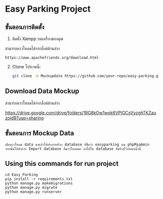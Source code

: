 # Easy Parking Project

## ขั้นตอนการติดตั้ง

1. ติดตั้ง Xampp บนเครื่องของคุณ

สามารถดาวโหลดได้จากลิ้งค์ด้านล่าง
 
```
https://www.apachefriends.org/download.html
```
2. Clone โปรเจคนี้:
   ```bash
   git clone -b Mockupdata https://github.com/your-repo/easy-parking.git
   ```

## Download Data Mockup
สามารถดาวโหลดได้จากลิ้งค์ด้านล่าง
 

https://drive.google.com/drive/folders/1RG8kOw1wok6VPlOCsVyzghTKZauzojdB?usp=sharing


## ขั้นตอนการ Mockup Data
```
เมื่อดาวโหลด data มาแล้วให้ทำการสร้าง database ที่ชื่อว่า easyparking บน phpMyaAmin
จากนั้นให้ทำการ Import database ที่ดาวโหลดมา ลงไปใน database ที่สร้างไว้ก่อนหน้านี้

```

## Using this commands for run project
```
cd Easy_Parking
pip install -r requirements.txt
python manage.py makemigrations
python manage.py migrate
python manage.py runserver
```
